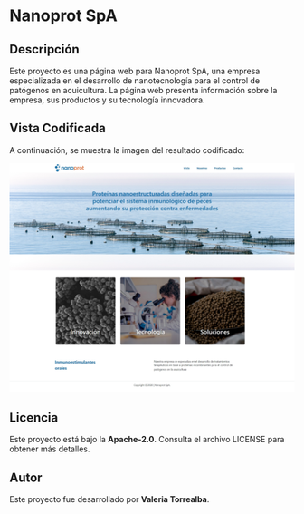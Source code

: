# Nanoprot SpA

## Descripción

Este proyecto es una página web para Nanoprot SpA, una empresa especializada en el desarrollo de nanotecnología para el control de patógenos en acuicultura. La página web presenta información sobre la empresa, sus productos y su tecnología innovadora.

## Vista Codificada

A continuación, se muestra la imagen del resultado codificado:

![Nanoprot SpA](assets/screenshot/nanoprot-spa.png)

## Licencia

Este proyecto está bajo la **Apache-2.0**. Consulta el archivo LICENSE para obtener más detalles.

## Autor

Este proyecto fue desarrollado por **Valeria Torrealba**.